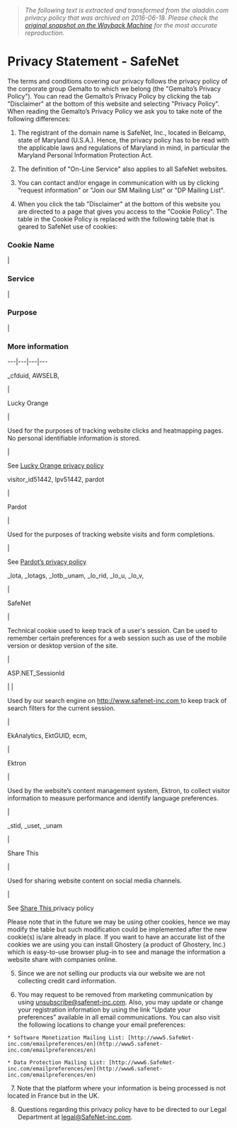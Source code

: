 > *The following text is extracted and transformed from the aladdin.com privacy policy that was archived on 2016-06-18. Please check the [original snapshot on the Wayback Machine](https://web.archive.org/web/20160618030141id_/http%3A//www.safenet-inc.com/privacy-statement) for the most accurate reproduction.*

# Privacy Statement - SafeNet

The terms and conditions covering our privacy follows the privacy policy of the corporate group Gemalto to which we belong (the "Gemalto’s Privacy Policy"). You can read the Gemalto’s Privacy Policy by clicking the tab "Disclaimer" at the bottom of this website and selecting "Privacy Policy". When reading the Gemalto’s Privacy Policy we ask you to take note of the following differences: 

  1. The registrant of the domain name is SafeNet, Inc., located in Belcamp, state of Maryland (U.S.A.). Hence, the privacy policy has to be read with the applicable laws and regulations of Maryland in mind, in particular the Maryland Personal Information Protection Act. 

  2. The definition of "On-Line Service" also applies to all SafeNet websites. 

  3. You can contact and/or engage in communication with us by clicking "request information" or "Join our SM Mailing List" or "DP Mailing List". 

  4. When you click the tab "Disclaimer" at the bottom of this website you are directed to a page that gives you access to the "Cookie Policy". The table in the Cookie Policy is replaced with the following table that is geared to SafeNet use of cookies: 




###  Cookie Name 

| 

###  Service 

| 

###  Purpose 

| 

###  More information   
  
---|---|---|---  
  
_cfduid, AWSELB, 

| 

Lucky Orange 

| 

Used for the purposes of tracking website clicks and heatmapping pages.  No personal identifiable information is stored. 

| 

See [ Lucky Orange privacy policy ](http://luckyorange.com/privacy.php)  
  
visitor_id51442, lpv51442, pardot 

| 

Pardot 

| 

Used for the purposes of tracking website visits and form completions. 

| 

See [ Pardot’s privacy policy ](http://www.pardot.com/company/legal/privacy-policy/)  
  
_lota, _lotags, _lotb,_unam, _lo_rid, _lo_u, _lo_v, 

| 

SafeNet 

| 

Technical cookie used to keep track of a user's session. Can be used to remember certain preferences for a web session such as use of the mobile version or desktop version of the site. 

|   
  
ASP.NET_SessionId 

|  | 

Used by our search engine on [ http://www.safenet-inc.com ](http://www.safenet-inc.com/) to keep track of search filters for the current session. 

|   
  
EkAnalytics, EktGUID, ecm, 

| 

Ektron 

| 

Used by the website’s content management system, Ektron, to collect visitor information to measure performance and identify language preferences. 

|   
  
_stid, _uset, _unam 

| 

Share This 

| 

Used for sharing website content on social media channels. 

| 

See [ Share This ](http://www.sharethis.com/legal/privacy/) privacy policy   
  
Please note that in the future we may be using other cookies, hence we may modify the table but such modification could be implemented after the new cookie(s) is/are already in place. If you want to have an accurate list of the cookies we are using you can install Ghostery (a product of Ghostery, Inc.) which is easy-to-use browser plug-in to see and manage the information a website share with companies online.

  5. Since we are not selling our products via our website we are not collecting credit card information.

  6. You may request to be removed from marketing communication by using [unsubscribe@safenet-inc.com](mailto:unsubscribe@safenet-inc.com). Also, you may update or change your registration information by using the link “Update your preferences” available in all email communications. You can also visit the following locations to change your email preferences: 

    * Software Monetization Mailing List: [http://www5.SafeNet-inc.com/emailpreferences/en](http://www5.safenet-inc.com/emailpreferences/en)

    * Data Protection Mailing List: [http://www6.SafeNet-inc.com/emailpreferences/en](http://www6.safenet-inc.com/emailpreferences/en)

 
  7. Note that the platform where your information is being processed is not located in France but in the UK.

  8. Questions regarding this privacy policy have to be directed to our Legal Department at [legal@SafeNet-inc.com](mailto:legal@SafeNet-inc.com).



